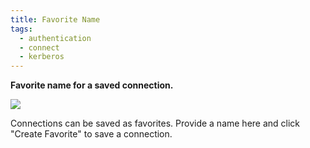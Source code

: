 ```yaml
---
title: Favorite Name
tags:
  - authentication
  - connect
  - kerberos
---
```


<strong>Favorite name for a saved connection.</strong>

![](./images/help/geo_fallback.png)

Connections can be saved as favorites. Provide a name here and click
"Create Favorite" to save a connection.
